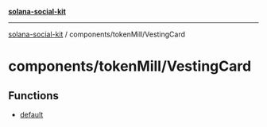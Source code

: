 [**solana-social-kit**](../../../README.md)

***

[solana-social-kit](../../../README.md) / components/tokenMill/VestingCard

# components/tokenMill/VestingCard

## Functions

- [default](functions/default.md)
